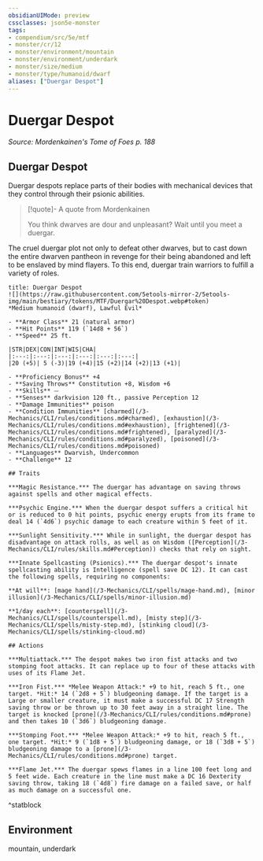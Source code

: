 ```yaml
---
obsidianUIMode: preview
cssclasses: json5e-monster
tags:
- compendium/src/5e/mtf
- monster/cr/12
- monster/environment/mountain
- monster/environment/underdark
- monster/size/medium
- monster/type/humanoid/dwarf
aliases: ["Duergar Despot"]
---
```

# Duergar Despot
*Source: Mordenkainen's Tome of Foes p. 188*  

## Duergar Despot

Duergar despots replace parts of their bodies with mechanical devices that they control through their psionic abilities.

> [!quote]- A quote from Mordenkainen  
> 
> You think dwarves are dour and unpleasant? Wait until you meet a duergar.

The cruel duergar plot not only to defeat other dwarves, but to cast down the entire dwarven pantheon in revenge for their being abandoned and left to be enslaved by mind flayers. To this end, duergar train warriors to fulfill a variety of roles.


```ad-statblock
title: Duergar Despot
![](https://raw.githubusercontent.com/5etools-mirror-2/5etools-img/main/bestiary/tokens/MTF/Duergar%20Despot.webp#token)
*Medium humanoid (dwarf), Lawful Evil*

- **Armor Class** 21 (natural armor)
- **Hit Points** 119 (`14d8 + 56`) 
- **Speed** 25 ft.

|STR|DEX|CON|INT|WIS|CHA|
|:---:|:---:|:---:|:---:|:---:|:---:|
|20 (+5)| 5 (-3)|19 (+4)|15 (+2)|14 (+2)|13 (+1)|

- **Proficiency Bonus** +4
- **Saving Throws** Constitution +8, Wisdom +6
- **Skills** ⏤
- **Senses** darkvision 120 ft., passive Perception 12
- **Damage Immunities** poison
- **Condition Immunities** [charmed](/3-Mechanics/CLI/rules/conditions.md#charmed), [exhaustion](/3-Mechanics/CLI/rules/conditions.md#exhaustion), [frightened](/3-Mechanics/CLI/rules/conditions.md#frightened), [paralyzed](/3-Mechanics/CLI/rules/conditions.md#paralyzed), [poisoned](/3-Mechanics/CLI/rules/conditions.md#poisoned)
- **Languages** Dwarvish, Undercommon
- **Challenge** 12

## Traits

***Magic Resistance.*** The duergar has advantage on saving throws against spells and other magical effects.

***Psychic Engine.*** When the duergar despot suffers a critical hit or is reduced to 0 hit points, psychic energy erupts from its frame to deal 14 (`4d6`) psychic damage to each creature within 5 feet of it.

***Sunlight Sensitivity.*** While in sunlight, the duergar despot has disadvantage on attack rolls, as well as on Wisdom ([Perception](/3-Mechanics/CLI/rules/skills.md#Perception)) checks that rely on sight.

***Innate Spellcasting (Psionics).*** The duergar despot's innate spellcasting ability is Intelligence (spell save DC 12). It can cast the following spells, requiring no components:

**At will**: [mage hand](/3-Mechanics/CLI/spells/mage-hand.md), [minor illusion](/3-Mechanics/CLI/spells/minor-illusion.md)

**1/day each**: [counterspell](/3-Mechanics/CLI/spells/counterspell.md), [misty step](/3-Mechanics/CLI/spells/misty-step.md), [stinking cloud](/3-Mechanics/CLI/spells/stinking-cloud.md)

## Actions

***Multiattack.*** The despot makes two iron fist attacks and two stomping foot attacks. It can replace up to four of these attacks with uses of its Flame Jet.

***Iron Fist.*** *Melee Weapon Attack:* +9 to hit, reach 5 ft., one target. *Hit:* 14 (`2d8 + 5`) bludgeoning damage. If the target is a Large or smaller creature, it must make a successful DC 17 Strength saving throw or be thrown up to 30 feet away in a straight line. The target is knocked [prone](/3-Mechanics/CLI/rules/conditions.md#prone) and then takes 10 (`3d6`) bludgeoning damage.

***Stomping Foot.*** *Melee Weapon Attack:* +9 to hit, reach 5 ft., one target. *Hit:* 9 (`1d8 + 5`) bludgeoning damage, or 18 (`3d8 + 5`) bludgeoning damage to a [prone](/3-Mechanics/CLI/rules/conditions.md#prone) target.

***Flame Jet.*** The duergar spews flames in a line 100 feet long and 5 feet wide. Each creature in the line must make a DC 16 Dexterity saving throw, taking 18 (`4d8`) fire damage on a failed save, or half as much damage on a successful one.
```
^statblock

## Environment

mountain, underdark